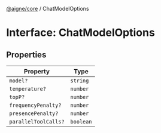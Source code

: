 [@aigne/core](../wiki/Home) / ChatModelOptions

# Interface: ChatModelOptions

## Properties

| Property                                            | Type      |
| --------------------------------------------------- | --------- |
| <a id="model"></a> `model?`                         | `string`  |
| <a id="temperature"></a> `temperature?`             | `number`  |
| <a id="topp"></a> `topP?`                           | `number`  |
| <a id="frequencypenalty"></a> `frequencyPenalty?`   | `number`  |
| <a id="presencepenalty"></a> `presencePenalty?`     | `number`  |
| <a id="paralleltoolcalls"></a> `parallelToolCalls?` | `boolean` |
